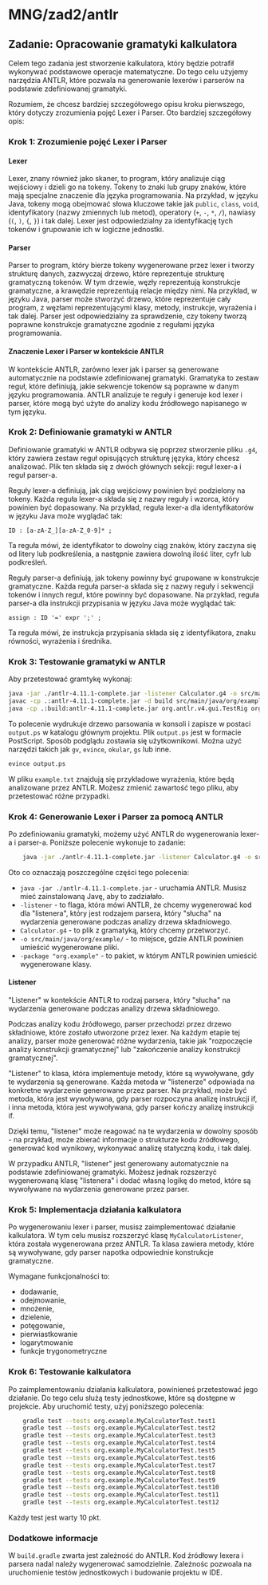 # MNG/zad2/antlr

## Zadanie: Opracowanie gramatyki kalkulatora

Celem tego zadania jest stworzenie kalkulatora, który będzie potrafił wykonywać podstawowe operacje matematyczne. Do
tego celu użyjemy narzędzia ANTLR, które pozwala na generowanie lexerów i parserów na podstawie zdefiniowanej gramatyki.

Rozumiem, że chcesz bardziej szczegółowego opisu kroku pierwszego, który dotyczy zrozumienia pojęć Lexer i Parser. Oto
bardziej szczegółowy opis:

### Krok 1: Zrozumienie pojęć Lexer i Parser

#### Lexer

Lexer, znany również jako skaner, to program, który analizuje ciąg wejściowy i dzieli go na tokeny. Tokeny to znaki lub
grupy znaków, które mają specjalne znaczenie dla języka programowania. Na przykład, w języku Java, tokeny mogą obejmować
słowa kluczowe takie jak `public`, `class`, `void`, identyfikatory (nazwy zmiennych lub metod),
operatory (`+`, `-`, `*`, `/`), nawiasy (`(`, `)`, `{`, `}`) i tak dalej. Lexer jest odpowiedzialny za identyfikację
tych tokenów i grupowanie ich w logiczne jednostki.

#### Parser

Parser to program, który bierze tokeny wygenerowane przez lexer i tworzy strukturę danych, zazwyczaj drzewo, które
reprezentuje strukturę gramatyczną tokenów. W tym drzewie, węzły reprezentują konstrukcje gramatyczne, a krawędzie
reprezentują relacje między nimi. Na przykład, w języku Java, parser może stworzyć drzewo, które reprezentuje cały
program, z węzłami reprezentującymi klasy, metody, instrukcje, wyrażenia i tak dalej. Parser jest odpowiedzialny za
sprawdzenie, czy tokeny tworzą poprawne konstrukcje gramatyczne zgodnie z regułami języka programowania.

#### Znaczenie Lexer i Parser w kontekście ANTLR

W kontekście ANTLR, zarówno lexer jak i parser są generowane automatycznie na podstawie zdefiniowanej gramatyki.
Gramatyka to zestaw reguł, które definiują, jakie sekwencje tokenów są poprawne w danym języku programowania. ANTLR
analizuje te reguły i generuje kod lexer i parser, które mogą być użyte do analizy kodu źródłowego napisanego w tym
języku.

### Krok 2: Definiowanie gramatyki w ANTLR

Definiowanie gramatyki w ANTLR odbywa się poprzez stworzenie pliku `.g4`, który zawiera zestaw reguł opisujących
strukturę języka, który chcesz analizować. Plik ten składa się z dwóch głównych sekcji: reguł lexer-a i reguł parser-a.

Reguły lexer-a definiują, jak ciąg wejściowy powinien być podzielony na tokeny. Każda reguła lexer-a składa się z nazwy
reguły i wzorca, który powinien być dopasowany. Na przykład, reguła lexer-a dla identyfikatorów w języku Java może
wyglądać tak:

```antlr
ID : [a-zA-Z_][a-zA-Z_0-9]* ;
```

Ta reguła mówi, że identyfikator to dowolny ciąg znaków, który zaczyna się od litery lub podkreślenia, a następnie
zawiera dowolną ilość liter, cyfr lub podkreśleń.

Reguły parser-a definiują, jak tokeny powinny być grupowane w konstrukcje gramatyczne. Każda reguła parser-a składa się
z nazwy reguły i sekwencji tokenów i innych reguł, które powinny być dopasowane. Na przykład, reguła parser-a dla
instrukcji przypisania w języku Java może wyglądać tak:

```antlr
assign : ID '=' expr ';' ;
```

Ta reguła mówi, że instrukcja przypisania składa się z identyfikatora, znaku równości, wyrażenia i średnika.

### Krok 3: Testowanie gramatyki w ANTLR

Aby przetestować gramtykę wykonaj:

```bash
java -jar ./antlr-4.11.1-complete.jar -listener Calculator.g4 -o src/main/java/org/example/ -package "org.example"
javac -cp .:antlr-4.11.1-complete.jar -d build src/main/java/org/example/*.java
java -cp .:build:antlr-4.11.1-complete.jar org.antlr.v4.gui.TestRig org.example.Calculator expression -tree -ps output.ps example.txt
```
To polecenie wydrukuje drzewo parsowania w konsoli i zapisze w postaci `output.ps` w katalogu głównym projektu.
Plik `output.ps` jest w formacie PostScript. Sposób podglądu zostawia się użytkownikowi. Można użyć narzędzi takich jak
`gv`, `evince`, `okular`, `gs` lub inne.

```bash
evince output.ps
```

W pliku `example.txt` znajdują się przykładowe wyrażenia, które będą analizowane przez ANTLR. Możesz zmienić zawartość
tego pliku, aby przetestować różne przypadki.

### Krok 4: Generowanie Lexer i Parser za pomocą ANTLR

Po zdefiniowaniu gramatyki, możemy użyć ANTLR do wygenerowania lexer-a i parser-a. Poniższe polecenie wykonuje to
zadanie:

```bash
    java -jar ./antlr-4.11.1-complete.jar -listener Calculator.g4 -o src/main/java/org/example/ -package "org.example"
```

Oto co oznaczają poszczególne części tego polecenia:

- `java -jar ./antlr-4.11.1-complete.jar` - uruchamia ANTLR. Musisz mieć zainstalowaną Javę, aby to zadziałało.
- `-listener` - to flaga, która mówi ANTLR, że chcemy wygenerować kod dla "listenera", który jest rodzajem parsera,
  który "słucha" na wydarzenia generowane podczas analizy drzewa składniowego.
- `Calculator.g4` - to plik z gramatyką, który chcemy przetworzyć.
- `-o src/main/java/org/example/` - to miejsce, gdzie ANTLR powinien umieścić wygenerowane pliki.
- `-package "org.example"` - to pakiet, w którym ANTLR powinien umieścić wygenerowane klasy.

#### Listener

"Listener" w kontekście ANTLR to rodzaj parsera, który "słucha" na wydarzenia generowane podczas analizy drzewa składniowego.

Podczas analizy kodu źródłowego, parser przechodzi przez drzewo składniowe, które zostało utworzone przez lexer. Na każdym etapie tej analizy, parser może generować różne wydarzenia, takie jak "rozpoczęcie analizy konstrukcji gramatycznej" lub "zakończenie analizy konstrukcji gramatycznej".

"Listener" to klasa, która implementuje metody, które są wywoływane, gdy te wydarzenia są generowane. Każda metoda w "listenerze" odpowiada na konkretne wydarzenie generowane przez parser. Na przykład, może być metoda, która jest wywoływana, gdy parser rozpoczyna analizę instrukcji if, i inna metoda, która jest wywoływana, gdy parser kończy analizę instrukcji if.

Dzięki temu, "listener" może reagować na te wydarzenia w dowolny sposób - na przykład, może zbierać informacje o strukturze kodu źródłowego, generować kod wynikowy, wykonywać analizę statyczną kodu, i tak dalej.

W przypadku ANTLR, "listener" jest generowany automatycznie na podstawie zdefiniowanej gramatyki. Możesz jednak rozszerzyć wygenerowaną klasę "listenera" i dodać własną logikę do metod, które są wywoływane na wydarzenia generowane przez parser.

### Krok 5: Implementacja działania kalkulatora

Po wygenerowaniu lexer i parser, musisz zaimplementować działanie kalkulatora. W tym celu musisz rozszerzyć
klasę `MyCalculatorListener`, która została wygenerowana przez ANTLR. Ta klasa zawiera metody, które są wywoływane, gdy
parser napotka odpowiednie konstrukcje gramatyczne.

Wymagane funkcjonalności to:

- dodawanie,
- odejmowanie,
- mnożenie,
- dzielenie,
- potęgowanie,
- pierwiastkowanie
- logarytmowanie
- funkcje trygonometryczne

### Krok 6: Testowanie kalkulatora

Po zaimplementowaniu działania kalkulatora, powinieneś przetestować jego działanie. Do tego celu służą testy
jednostkowe, które są dostępne w projekcie. Aby uruchomić testy, użyj poniższego polecenia:

```bash
    gradle test --tests org.example.MyCalculatorTest.test1
    gradle test --tests org.example.MyCalculatorTest.test2
    gradle test --tests org.example.MyCalculatorTest.test3
    gradle test --tests org.example.MyCalculatorTest.test4
    gradle test --tests org.example.MyCalculatorTest.test5
    gradle test --tests org.example.MyCalculatorTest.test6
    gradle test --tests org.example.MyCalculatorTest.test7
    gradle test --tests org.example.MyCalculatorTest.test8
    gradle test --tests org.example.MyCalculatorTest.test9
    gradle test --tests org.example.MyCalculatorTest.test10
    gradle test --tests org.example.MyCalculatorTest.test11
    gradle test --tests org.example.MyCalculatorTest.test12
```

Każdy test jest warty 10 pkt.

### Dodatkowe informacje

W `build.gradle` zwarta jest zależność do ANTLR. Kod źródłowy lexera i parsera nadal należy wygenerować samodzielnie.
Zależnośc pozwoala na uruchomienie testów jednostkowych i budowanie projektu w IDE.